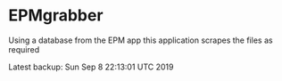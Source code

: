 # EPMgrabber
Using a database from the EPM app this application scrapes the files as required


Latest backup: Sun Sep 8 22:13:01 UTC 2019
